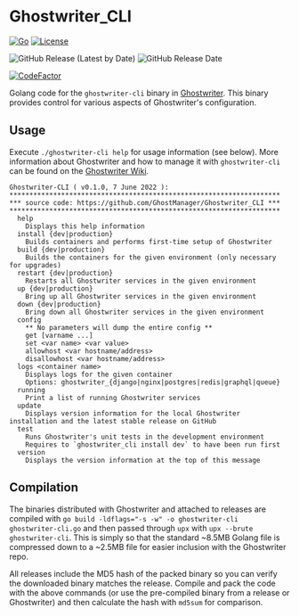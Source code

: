 # Ghostwriter_CLI

[![Go](https://img.shields.io/badge/Go-1.18-9cf)](.) [![License](https://img.shields.io/badge/License-BSD3-darkred.svg)](.)

![GitHub Release (Latest by Date)](https://img.shields.io/github/v/release/GhostManager/Ghostwriter_CLI?label=Latest%20Release)
![GitHub Release Date](https://img.shields.io/github/release-date/ghostmanager/Ghostwriter_CLI?label=Release%20Date)

[![CodeFactor](https://img.shields.io/codefactor/grade/github/GhostManager/Ghostwriter_CLI?label=Code%20Quality)](.)

Golang code for the `ghostwriter-cli` binary in [Ghostwriter](https://github.com/GhostManager/Ghostwriter). This binary provides control for various aspects of Ghostwriter's configuration.

## Usage

Execute `./ghostwriter-cli help` for usage information (see below). More information about Ghostwriter and how to manage it with `ghostwriter-cli` can be found on the [Ghostwriter Wiki](https://ghostwriter.wiki/).

```
Ghostwriter-CLI ( v0.1.0, 7 June 2022 ):
********************************************************************
*** source code: https://github.com/GhostManager/Ghostwriter_CLI ***
********************************************************************
  help
    Displays this help information
  install {dev|production}
    Builds containers and performs first-time setup of Ghostwriter
  build {dev|production}
    Builds the containers for the given environment (only necessary for upgrades)
  restart {dev|production}
    Restarts all Ghostwriter services in the given environment
  up {dev|production}
    Bring up all Ghostwriter services in the given environment
  down {dev|production}
    Bring down all Ghostwriter services in the given environment
  config
    ** No parameters will dump the entire config **
    get [varname ...]
    set <var name> <var value>
    allowhost <var hostname/address>
    disallowhost <var hostname/address>
  logs <container name>
    Displays logs for the given container
    Options: ghostwriter_{django|nginx|postgres|redis|graphql|queue}
  running
    Print a list of running Ghostwriter services
  update
    Displays version information for the local Ghostwriter installation and the latest stable release on GitHub
  test
    Runs Ghostwriter's unit tests in the development environment
    Requires to `ghostwriter_cli install dev` to have been run first
  version
    Displays the version information at the top of this message
```

## Compilation

The binaries distributed with Ghostwriter and attached to releases are compiled with `go build -ldflags="-s -w" -o ghostwriter-cli ghostwriter-cli.go` and then passed through `upx` with `upx --brute ghostwriter-cli`. This is simply so that the standard ~8.5MB Golang file is compressed down to a ~2.5MB file for easier inclusion with the Ghostwriter repo.

All releases include the MD5 hash of the packed binary so you can verify the downloaded binary matches the release. Compile and pack the code with the above commands (or use the pre-compiled binary from a release or Ghostwriter) and then calculate the hash with `md5sum` for comparison.
